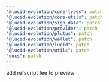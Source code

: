 ```yaml
---
"@lucid-evolution/core-types": patch
"@lucid-evolution/core-utils": patch
"@lucid-evolution/sign_data": patch
"@lucid-evolution/provider": patch
"@lucid-evolution/plutus": patch
"@lucid-evolution/wallet": patch
"@lucid-evolution/lucid": patch
"@lucid-evolution/utils": patch
"docs": patch
---
```


add refscript fee to preview
